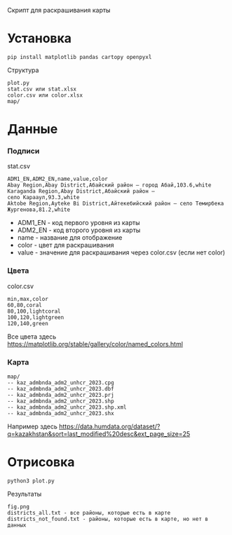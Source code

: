 Скрипт для раскрашивания карты

# Установка
```
pip install matplotlib pandas cartopy openpyxl
```

Структура
```
plot.py
stat.csv или stat.xlsx
color.csv или color.xlsx
map/
```

# Данные

### Подписи
stat.csv
```
ADM1_EN,ADM2_EN,name,value,color
Abay Region,Abay District,Абайский район — город Абай,103.6,white
Karaganda Region,Abay District,Абайский район — село Карааул,93.3,white
Aktobe Region,Ayteke Bi District,Айтекебийский район — село Темирбека Жургенова,81.2,white
```
- ADM1_EN - код первого уровня из карты
- ADM2_EN - код второго уровня из карты
- name - название для отображение
- color - цвет для раскрашивания
- value - значение для раскрашивания через color.csv (если нет color)

### Цвета
color.csv
```
min,max,color
60,80,coral
80,100,lightcoral
100,120,lightgreen
120,140,green
```
Все цвета здесь https://matplotlib.org/stable/gallery/color/named_colors.html

### Карта
```
map/
-- kaz_admbnda_adm2_unhcr_2023.cpg
-- kaz_admbnda_adm2_unhcr_2023.dbf
-- kaz_admbnda_adm2_unhcr_2023.prj
-- kaz_admbnda_adm2_unhcr_2023.shp
-- kaz_admbnda_adm2_unhcr_2023.shp.xml
-- kaz_admbnda_adm2_unhcr_2023.shx
```

Например здесь
https://data.humdata.org/dataset/?q=kazakhstan&sort=last_modified%20desc&ext_page_size=25

# Отрисовка
```
python3 plot.py
```

Результаты
```
fig.png
districts_all.txt - все районы, которые есть в карте
districts_not_found.txt - районы, которые есть в карте, но нет в данных
```

